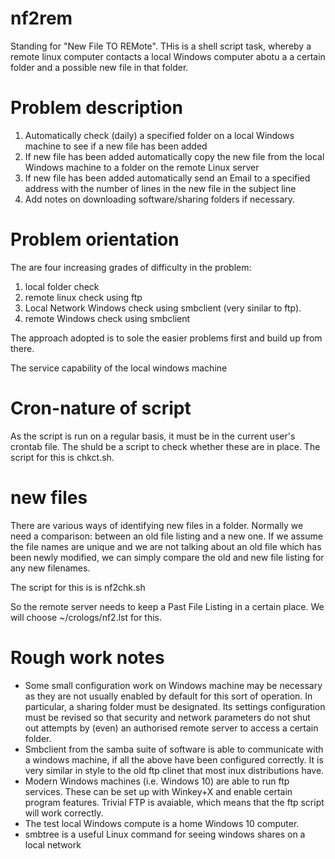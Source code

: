 # nf2rem
Standing for "New File TO REMote". THis is a shell script task, whereby a remote linux computer contacts a local Windows computer abotu a a certain folder and a possible new file in that folder.

# Problem description

1. Automatically check (daily) a specified folder on a local Windows machine to see if a new file has been added
2. If new file has been added automatically copy the new file from the local Windows machine to a folder on the remote Linux server
3. If new file has been added automatically send an Email to a specified address with the number of lines in the new file in the subject line
4. Add notes on downloading software/sharing folders if necessary.

# Problem orientation
The are four increasing grades of difficulty in the problem:
1) local folder check
2) remote linux check using ftp
3) Local Network Windows check using smbclient (very sinilar to ftp).
4) remote Windows check using smbclient

The approach adopted is to sole the easier problems first and build up from there.

The service capability of the local windows machine

# Cron-nature of script
As the script is run on a regular basis, it must be in the current user's crontab file. The shuld be a script to check whether these are in place.
The script for this is chkct.sh.

# new files
There are various ways of identifying new files in a folder. Normally we need a comparison: between an old file listing and a new one.
If we assume the file names are unique and we are not talking about an old file which has been newly modified, we can simply compare the old and new
file listing for any new filenames.

The script for this is is nf2chk.sh

So the remote server needs to keep a Past File Listing in a certain place. We will choose ~/crologs/nf2.lst for this.

# Rough work notes

* Some small configuration work on Windows machine may be necessary as they are not usually enabled by default for this sort of operation. In particular, a sharing folder must be designated. Its settings configuration must be revised so that security and network parameters do not shut out attempts by (even) an authorised remote server to access a certain folder.
* Smbclient from the samba suite of software is able to communicate with a windows machine, if all the above have been configured correctly. It is very similar in style to the old ftp clinet that most inux distributions have.
* Modern Windows machines (i.e. Windows 10) are able to run ftp services. These can be set up with Winkey+X and enable certain program features. Trivial FTP is avaiable, which means that the ftp script will work correctly.
* The test local Windows compute is a home Windows 10 computer. 
* smbtree is a useful Linux command for seeing windows shares on a local network
